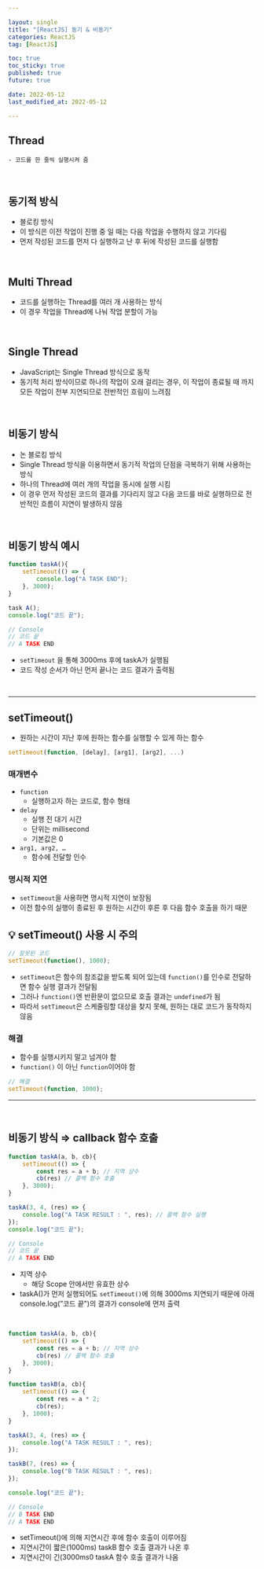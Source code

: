 ```yaml
---

layout: single
title: "[ReactJS] 동기 & 비동기"
categories: ReactJS
tag: [ReactJS]

toc: true
toc_sticky: true
published: true
future: true

date: 2022-05-12
last_modified_at: 2022-05-12

---
```


## Thread
    - 코드를 한 줄씩 실행시켜 줌

<br />

## 동기적 방식

- 블로킹 방식
- 이 방식은 이전 작업이 진행 중 일 때는 다음 작업을 수행하지 않고 기다림
- 먼저 작성된 코드를 먼저 다 실행하고 난 후 뒤에 작성된 코드를 실행함

<br />

## Multi Thread

- 코드를 실행하는 Thread를 여러 개 사용하는 방식
- 이 경우 작업을 Thread에 나눠 작업 분할이 가능

<br />

## Single Thread

- JavaScript는 Single Thread 방식으로 동작
- 동기적 처리 방식이므로 하나의 작업이 오래 걸리는 경우, 이 작업이 종료될 때 까지 모든 작업이 전부 지연되므로 전반적인 흐림이 느려짐

<br />

## 비동기 방식

- 논 블로킹 방식
- Single Thread 방식을 이용하면서 동기적 작업의 단점을 극복하기 위해 사용하는 방식
- 하나의 Thread에 여러 개의 작업을 동시에 실행 시킴
- 이 경우 먼저 작성된 코드의 결과를 기다리지 않고 다음 코드를 바로 실행하므로 전반적인 흐름이 지연이 발생하지 않음

<br />

## 비동기 방식 예시

```jsx
function taskA(){
	setTimeout(() => {
		console.log("A TASK END");
	}, 3000);
}

task A();
console.log("코드 끝");

// Console
// 코드 끝
// A TASK END
```

- `setTimeout` 을 통해 3000ms 후에 taskA가 실행됨
- 코드 작성 순서가 아닌 먼저 끝나는 코드 결과가 출력됨

<br />

---

## setTimeout()

- 원하는 시간이 지난 후에 원하는 함수를 실행할 수 있게 하는 함수

```jsx
setTimeout(function, [delay], [arg1], [arg2], ...)
```

### 매개변수

- `function`
    - 실행하고자 하는 코드로, 함수 형태
- `delay`
    - 실행 전 대기 시간
    - 단위는 millisecond
    - 기본값은 0
- `arg1, arg2, …`
    - 함수에 전달할 인수

### 명시적 지연

- `setTimeout`을 사용하면 명시적 지연이 보장됨
- 이전 함수의 실행이 종료된 후 원하는 시간이 후른 후 다음 함수 호출을 하기 때문

## 💡 setTimeout() 사용 시 주의

```jsx
// 잘못된 코드
setTimeout(function(), 1000);
```

- `setTimeout`은 함수의 참조값을 받도록 되어 있는데 `function()`를 인수로 전달하면 함수 실행 결과가 전달됨
- 그러나 `function()`엔 반환문이 없으므로 호출 결과는 `undefined`가 됨
- 따라서 `setTimeout`은 스케줄링할 대상을 찾지 못해, 원하는 대로 코드가 동작하지 않음

### 해결

- 함수를 실행시키지 말고 넘겨야 함
- `function()` 이 아닌 `function`이어야 함

```jsx
// 해결
setTimeout(function, 1000);
```

---

<br />

## 비동기 방식 ⇒ callback 함수 호출

```jsx
function taskA(a, b, cb){
	setTimeout(() => {
		const res = a + b; // 지역 상수
		cb(res) // 콜백 함수 호출
	}, 3000);
}

taskA(3, 4, (res) => {
	console.log("A TASK RESULT : ", res); // 콜백 함수 실행
});
console.log("코드 끝");

// Console
// 코드 끝
// A TASK END
```

- 지역 상수
    - 해당 Scope 안에서만 유효한 상수
- taskA()가 먼저 실행되어도 `setTimeout()`에 의해 3000ms 지연되기 때문에 아래 console.log(”코드 끝")의 결과가 console에 먼저 출력

<br />

```jsx
function taskA(a, b, cb){
	setTimeout(() => {
		const res = a + b; // 지역 상수
		cb(res) // 콜백 함수 호출
	}, 3000);
}

function taskB(a, cb){
	setTimeout(() => {
		const res = a * 2;
		cb(res);
	}, 1000);
}

taskA(3, 4, (res) => {
	console.log("A TASK RESULT : ", res);
});

taskB(7, (res) => {
	console.log("B TASK RESULT : ", res);
});

console.log("코드 끝");

// Console
// B TASK END
// A TASK END
```

- setTimeout()에 의해 지연시간 후에 함수 호출이 이루어짐
- 지연시간이 짧은(1000ms) taskB 함수 호출 결과가 나온 후
- 지연시간이 긴(3000ms0 taskA 함수 호출 결과가 나옴

<br />
